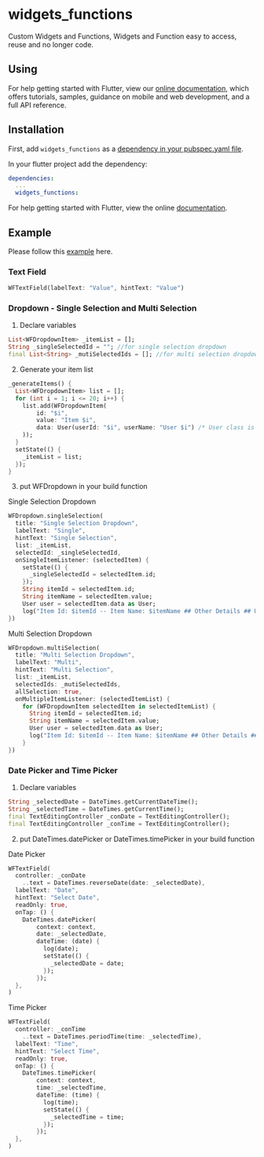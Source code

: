 # widgets_functions

Custom Widgets and Functions, Widgets and Function easy to access, reuse and no longer code.

## Using

For help getting started with Flutter, view our
[online documentation](https://pub.dev/documentation/widgets_functions/latest), which offers tutorials,
samples, guidance on mobile and web development, and a full API reference.

## Installation

First, add `widgets_functions` as a [dependency in your pubspec.yaml file](https://flutter.dev/docs/development/platform-integration/platform-channels).

In your flutter project add the dependency:

```yml
dependencies:
  ...
  widgets_functions:
```

For help getting started with Flutter, view the online
[documentation](https://flutter.io/).

## Example

Please follow this [example](https://github.com/techdirr/widgets_functions/tree/master/example) here.


### Text Field

```dart
WFTextField(labelText: "Value", hintText: "Value")
```


### Dropdown - Single Selection and Multi Selection

1. Declare variables
```dart
List<WFDropdownItem> _itemList = [];
String _singleSelectedId = ""; //for single selection dropdown
final List<String> _mutiSelectedIds = []; //for multi selection dropdown
```

2. Generate your item list
```dart
_generateItems() {
  List<WFDropdownItem> list = [];
  for (int i = 1; i <= 20; i++) {
    list.add(WFDropdownItem(
        id: "$i",
        value: "Item $i",
        data: User(userId: "$i", userName: "User $i") /* User class is another data class (use any datatype in data field )*/
    ));
  }
  setState(() {
    _itemList = list;
  });
}
```

3. put WFDropdown in your build function

Single Selection Dropdown
```dart
WFDropdown.singleSelection(
  title: "Single Selection Dropdown",
  labelText: "Single",
  hintText: "Single Selection",
  list: _itemList,
  selectedId: _singleSelectedId,
  onSingleItemListener: (selectedItem) {
    setState(() {
      _singleSelectedId = selectedItem.id;
    });
    String itemId = selectedItem.id;
    String itemName = selectedItem.value;
    User user = selectedItem.data as User;
    log("Item Id: $itemId -- Item Name: $itemName ## Other Details ## User Id: ${user.userId} -- User Name: ${user.userName}");
})
```

Multi Selection Dropdown
```dart
WFDropdown.multiSelection(
  title: "Multi Selection Dropdown",
  labelText: "Multi",
  hintText: "Multi Selection",
  list: _itemList,
  selectedIds: _mutiSelectedIds,
  allSelection: true,
  onMultipleItemListener: (selectedItemList) {
    for (WFDropdownItem selectedItem in selectedItemList) {
      String itemId = selectedItem.id;
      String itemName = selectedItem.value;
      User user = selectedItem.data as User;
      log("Item Id: $itemId -- Item Name: $itemName ## Other Details ## User Id: ${user.userId} -- User Name: ${user.userName}");
    }
})
```


### Date Picker and Time Picker

1. Declare variables
```dart
String _selectedDate = DateTimes.getCurrentDateTime();
String _selectedTime = DateTimes.getCurrentTime();
final TextEditingController _conDate = TextEditingController();
final TextEditingController _conTime = TextEditingController();
```

2. put DateTimes.datePicker or DateTimes.timePicker in your build function

Date Picker
```dart
WFTextField(
  controller: _conDate
    ..text = DateTimes.reverseDate(date: _selectedDate),
  labelText: "Date",
  hintText: "Select Date",
  readOnly: true,
  onTap: () {
    DateTimes.datePicker(
        context: context,
        date: _selectedDate,
        dateTime: (date) {
          log(date);
          setState(() {
            _selectedDate = date;
          });
        });
  },
)
```

Time Picker
```dart
WFTextField(
  controller: _conTime
    ..text = DateTimes.periodTime(time: _selectedTime),
  labelText: "Time",
  hintText: "Select Time",
  readOnly: true,
  onTap: () {
    DateTimes.timePicker(
        context: context,
        time: _selectedTime,
        dateTime: (time) {
          log(time);
          setState(() {
            _selectedTime = time;
          });
        });
  },
)
```

